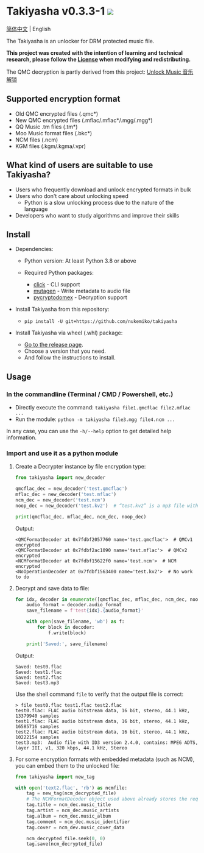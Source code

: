 # Takiyasha v0.3.3-1 ![](https://img.shields.io/badge/python-3.8+-green)

[简体中文](README.md) | English

The Takiyasha is an unlocker for DRM protected music file.

**This project was created with the intention of learning and technical research, please follow the [License](LICENSE) when modifying and redistributing.**

The QMC decryption is partly derived from this project: [Unlock Music 音乐解锁](https://github.com/unlock-music/unlock-music)

## Supported encryption format

- Old QMC encrypted files (.qmc*)
- New QMC encrypted files (.mflac/.mflac*/.mgg/.mgg*)
- QQ Music .tm files (.tm*)
- Moo Music format files (.bkc*)
- NCM files (.ncm)
- KGM files (.kgm/.kgma/.vpr)

## What kind of users are suitable to use Takiyasha?

- Users who frequently download and unlock encrypted formats in bulk
- Users who don't care about unlocking speed
    - Python is a slow unlocking process due to the nature of the language
- Developers who want to study algorithms and improve their skills

## Install

- Dependencies:

    - Python version: At least Python 3.8 or above

    - Required Python packages:
        - [click](https://pypi.org/project/click/) - CLI support
        - [mutagen](https://pypi.org/project/mutagen/) - Write metadata to audio file
        - [pycryptodomex](https://pypi.org/project/pycryptodomex/) - Decryption support

- Install Takiyasha from this repository:
    - `pip install -U git+https://github.com/nukemiko/takiyasha`

- Install Takiyasha via wheel (.whl) package:
    - [Go to the release page](https://github.com/nukemiko/takiyasha/releases).
    - Choose a version that you need.
    - And follow the instructions to install.

## Usage

### In the commandline (Terminal / CMD / Powershell, etc.)

- Directly execute the command: `takiyasha file1.qmcflac file2.mflac ...`
- Run the module: `python -m takiyasha file3.mgg file4.ncm ...`

In any case, you can use the `-h/--help` option to get detailed help information.

### Import and use it as a python module

1. Create a Decrypter instance by file encryption type:

    ```python
    from takiyasha import new_decoder

    qmcflac_dec = new_decoder('test.qmcflac')
    mflac_dec = new_decoder('test.mflac')
    ncm_dec = new_decoder('test.ncm')
    noop_dec = new_decoder('test.kv2')  # “test.kv2” is a mp3 file with the extension name “kv2”

    print(qmcflac_dec, mflac_dec, ncm_dec, noop_dec)
    ```
    Output:
    ```
    <QMCFormatDecoder at 0x7fdbf2057760 name='test.qmcflac'>  # QMCv1 encrypted
    <QMCFormatDecoder at 0x7fdbf2ac1090 name='test.mflac'>  # QMCv2 encrypted
    <NCMFormatDecoder at 0x7fdbf15622f0 name='test.ncm'>  # NCM encrypted
    <NoOperationDecoder at 0x7fdbf1563400 name='test.kv2'>  # No work to do
    ```

2. Decrypt and save data to file:

    ```python
    for idx, decoder in enumerate([qmcflac_dec, mflac_dec, ncm_dec, noop_dec]):
        audio_format = decoder.audio_format
        save_filename = f'test{idx}.{audio_format}'

        with open(save_filename, 'wb') as f:
            for block in decoder:
                f.write(block)

        print('Saved:', save_filename)
    ```
    Output:
    ```
    Saved: test0.flac
    Saved: test1.flac
    Saved: test2.flac
    Saved: test3.mp3
    ```
    Use the shell command `file` to verify that the output file is correct:
    ```
    > file test0.flac test1.flac test2.flac
    test0.flac: FLAC audio bitstream data, 16 bit, stereo, 44.1 kHz, 13379940 samples
    test1.flac: FLAC audio bitstream data, 16 bit, stereo, 44.1 kHz, 16585716 samples
    test2.flac: FLAC audio bitstream data, 16 bit, stereo, 44.1 kHz, 10222154 samples
    test3.mp3:  Audio file with ID3 version 2.4.0, contains: MPEG ADTS, layer III, v1, 320 kbps, 44.1 kHz, Stereo
    ```

3. For some encryption formats with embedded metadata (such as NCM), you can embed them to the unlocked file:

    ```python
    from takiyasha import new_tag

    with open('text2.flac', 'rb') as ncmfile:
        tag = new_tag(ncm_decrypted_file)
        # The NCMFormatDecoder object used above already stores the required metadata
        tag.title = ncm_dec.music_title
        tag.artist = ncm_dec.music_artists
        tag.album = ncm_dec.music_album
        tag.comment = ncm_dec.music_identifier
        tag.cover = ncm_dev.music_cover_data

        ncm_decrypted_file.seek(0, 0)
        tag.save(ncm_decrypted_file)
    ```
